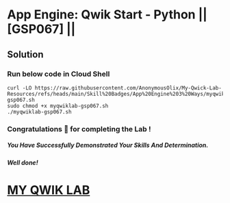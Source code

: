# App Engine: Qwik Start - Python || [GSP067] ||

## Solution


### Run below code in Cloud Shell

```
curl -LO https://raw.githubusercontent.com/AnonymousOlix/My-Qwick-Lab-Resources/refs/heads/main/Skill%20Badges/App%20Engine%203%20Ways/myqwiklab-gsp067.sh
sudo chmod +x myqwiklab-gsp067.sh
./myqwiklab-gsp067.sh
```

### Congratulations 🎉 for completing the Lab !

##### *You Have Successfully Demonstrated Your Skills And Determination.*

#### *Well done!*

# [MY QWIK LAB](https://www.youtube.com/@MyQwiklab)
